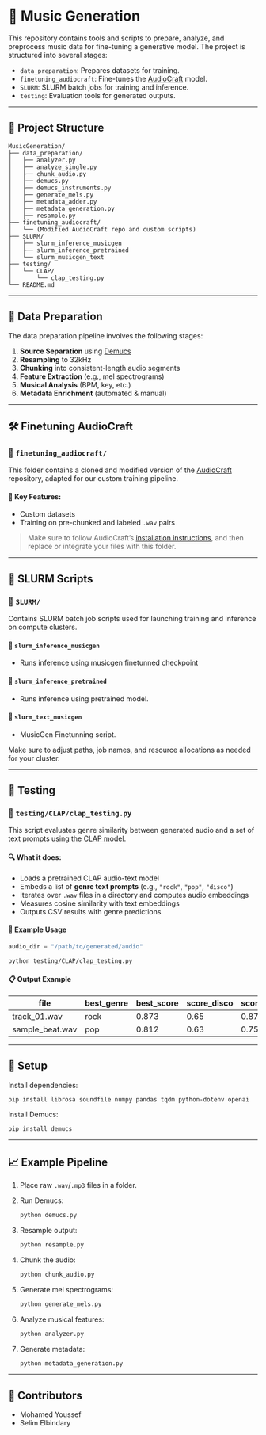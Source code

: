 # 🎵 Music Generation

This repository contains tools and scripts to prepare, analyze, and preprocess music data for fine-tuning a generative model. The project is structured into several stages:

* `data_preparation`: Prepares datasets for training.
* `finetuning_audiocraft`: Fine-tunes the [AudioCraft](https://github.com/facebookresearch/audiocraft) model.
* `SLURM`: SLURM batch jobs for training and inference.
* `testing`: Evaluation tools for generated outputs.

---

## 📁 Project Structure

```
MusicGeneration/
├── data_preparation/
│   ├── analyzer.py
│   ├── analyze_single.py
│   ├── chunk_audio.py
│   ├── demucs.py
│   ├── demucs_instruments.py
│   ├── generate_mels.py
│   ├── metadata_adder.py
│   ├── metadata_generation.py
│   ├── resample.py
├── finetuning_audiocraft/
│   └── (Modified AudioCraft repo and custom scripts)
├── SLURM/
│   ├── slurm_inference_musicgen
│   ├── slurm_inference_pretrained
│   └── slurm_musicgen_text
├── testing/
│   └── CLAP/
│       └── clap_testing.py
└── README.md
```

---

## 🚀 Data Preparation

The data preparation pipeline involves the following stages:

1. **Source Separation** using [Demucs](https://github.com/facebookresearch/demucs)
2. **Resampling** to 32kHz
3. **Chunking** into consistent-length audio segments
4. **Feature Extraction** (e.g., mel spectrograms)
5. **Musical Analysis** (BPM, key, etc.)
6. **Metadata Enrichment** (automated & manual)

---

## 🛠️ Finetuning AudioCraft

### 📂 `finetuning_audiocraft/`

This folder contains a cloned and modified version of the [AudioCraft](https://github.com/facebookresearch/audiocraft) repository, adapted for our custom training pipeline.

#### 🔧 Key Features:

* Custom datasets
* Training on pre-chunked and labeled `.wav` pairs

> Make sure to follow AudioCraft’s [installation instructions](https://github.com/facebookresearch/audiocraft#installation), and then replace or integrate your files with this folder.

---

## 🧵 SLURM Scripts

### 📂 `SLURM/`

Contains SLURM batch job scripts used for launching training and inference on compute clusters.

#### 🔁 `slurm_inference_musicgen`

* Runs inference using musicgen finetunned checkpoint

#### 🔎 `slurm_inference_pretrained`

* Runs inference using pretrained model.

#### 🔎 `slurm_text_musicgen`

* MusicGen Finetunning script.


Make sure to adjust paths, job names, and resource allocations as needed for your cluster.

---

## 🧪 Testing

### 📁 `testing/CLAP/clap_testing.py`

This script evaluates genre similarity between generated audio and a set of text prompts using the [CLAP model](https://huggingface.co/laion/clap-htsat-fused).

#### 🔍 What it does:

* Loads a pretrained CLAP audio-text model
* Embeds a list of **genre text prompts** (e.g., `"rock"`, `"pop"`, `"disco"`)
* Iterates over `.wav` files in a directory and computes audio embeddings
* Measures cosine similarity with text embeddings
* Outputs CSV results with genre predictions

#### 📂 Example Usage

```python
audio_dir = "/path/to/generated/audio"
```

```bash
python testing/CLAP/clap_testing.py
```

#### 📋 Output Example

| file             | best\_genre | best\_score | score\_disco | score\_rock | score\_pop |
| ---------------- | ----------- | ----------- | ------------ | ----------- | ---------- |
| track\_01.wav    | rock        | 0.873       | 0.65         | 0.87        | 0.71       |
| sample\_beat.wav | pop         | 0.812       | 0.63         | 0.75        | 0.81       |

---

## 🧰 Setup

Install dependencies:

```bash
pip install librosa soundfile numpy pandas tqdm python-dotenv openai
```

Install Demucs:

```bash
pip install demucs
```

---

## 📈 Example Pipeline

1. Place raw `.wav`/`.mp3` files in a folder.
2. Run Demucs:

   ```bash
   python demucs.py
   ```
3. Resample output:

   ```bash
   python resample.py
   ```
4. Chunk the audio:

   ```bash
   python chunk_audio.py
   ```
5. Generate mel spectrograms:

   ```bash
   python generate_mels.py
   ```
6. Analyze musical features:

   ```bash
   python analyzer.py
   ```
7. Generate metadata:

   ```bash
   python metadata_generation.py
   ```

---

## 👥 Contributors

* Mohamed Youssef
* Selim Elbindary

